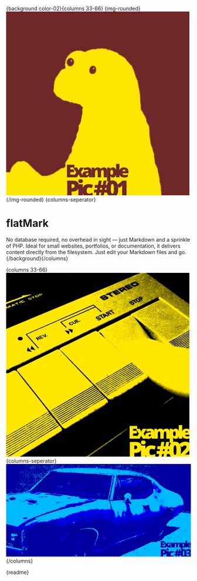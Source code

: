 <!-- title: flatMark -->
<!-- description: A lightweight, flat-file Markdown-based website generator -->
<!-- robots: index, follow -->

{background color-02}{columns 33-66}
{img-rounded}
![Pic](/files/example-pic-01.jpg)
{/img-rounded}
{columns-seperator}
# flatMark
No database required, no overhead in sight — just Markdown and a sprinkle of PHP. Ideal for small websites, portfolios, or documentation, it delivers content directly from the filesystem. Just edit your Markdown files and go.
{/background}{/columns}

{columns 33-66}
![Pic](/files/example-pic-02.jpg)
{columns-seperator}
![Pic](/files/example-pic-03.jpg)
{/columns}

{readme}